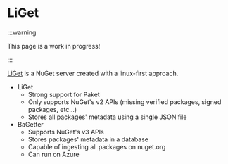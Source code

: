 # LiGet

:::warning

This page is a work in progress!

:::

[LiGet](https://github.com/ai-traders/liget) is a NuGet server created with a linux-first approach.

* LiGet
    * Strong support for Paket
    * Only supports NuGet's v2 APIs (missing verified packages, signed packages, etc...)
    * Stores all packages' metadata using a single JSON file
* BaGetter
    * Supports NuGet's v3 APIs
    * Stores packages' metadata in a database
    * Capable of ingesting all packages on nuget.org
    * Can run on Azure